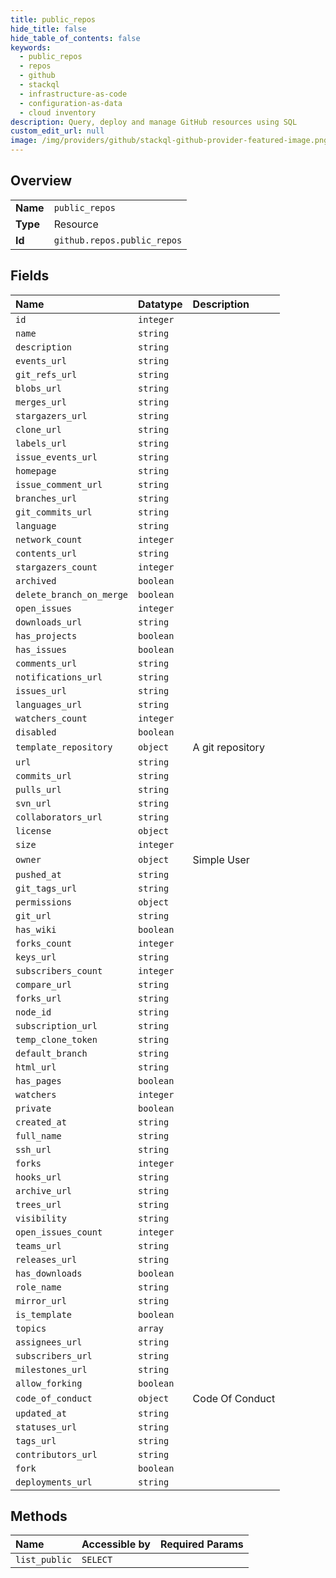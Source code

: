 ```yaml
---
title: public_repos
hide_title: false
hide_table_of_contents: false
keywords:
  - public_repos
  - repos
  - github    
  - stackql
  - infrastructure-as-code
  - configuration-as-data
  - cloud inventory
description: Query, deploy and manage GitHub resources using SQL
custom_edit_url: null
image: /img/providers/github/stackql-github-provider-featured-image.png
---
```

  
    

## Overview
<table><tbody>
<tr><td><b>Name</b></td><td><code>public_repos</code></td></tr>
<tr><td><b>Type</b></td><td>Resource</td></tr>
<tr><td><b>Id</b></td><td><code>github.repos.public_repos</code></td></tr>
</tbody></table>

## Fields
| Name | Datatype | Description |
|:-----|:---------|:------------|
| `id` | `integer` |  |
| `name` | `string` |  |
| `description` | `string` |  |
| `events_url` | `string` |  |
| `git_refs_url` | `string` |  |
| `blobs_url` | `string` |  |
| `merges_url` | `string` |  |
| `stargazers_url` | `string` |  |
| `clone_url` | `string` |  |
| `labels_url` | `string` |  |
| `issue_events_url` | `string` |  |
| `homepage` | `string` |  |
| `issue_comment_url` | `string` |  |
| `branches_url` | `string` |  |
| `git_commits_url` | `string` |  |
| `language` | `string` |  |
| `network_count` | `integer` |  |
| `contents_url` | `string` |  |
| `stargazers_count` | `integer` |  |
| `archived` | `boolean` |  |
| `delete_branch_on_merge` | `boolean` |  |
| `open_issues` | `integer` |  |
| `downloads_url` | `string` |  |
| `has_projects` | `boolean` |  |
| `has_issues` | `boolean` |  |
| `comments_url` | `string` |  |
| `notifications_url` | `string` |  |
| `issues_url` | `string` |  |
| `languages_url` | `string` |  |
| `watchers_count` | `integer` |  |
| `disabled` | `boolean` |  |
| `template_repository` | `object` | A git repository |
| `url` | `string` |  |
| `commits_url` | `string` |  |
| `pulls_url` | `string` |  |
| `svn_url` | `string` |  |
| `collaborators_url` | `string` |  |
| `license` | `object` |  |
| `size` | `integer` |  |
| `owner` | `object` | Simple User |
| `pushed_at` | `string` |  |
| `git_tags_url` | `string` |  |
| `permissions` | `object` |  |
| `git_url` | `string` |  |
| `has_wiki` | `boolean` |  |
| `forks_count` | `integer` |  |
| `keys_url` | `string` |  |
| `subscribers_count` | `integer` |  |
| `compare_url` | `string` |  |
| `forks_url` | `string` |  |
| `node_id` | `string` |  |
| `subscription_url` | `string` |  |
| `temp_clone_token` | `string` |  |
| `default_branch` | `string` |  |
| `html_url` | `string` |  |
| `has_pages` | `boolean` |  |
| `watchers` | `integer` |  |
| `private` | `boolean` |  |
| `created_at` | `string` |  |
| `full_name` | `string` |  |
| `ssh_url` | `string` |  |
| `forks` | `integer` |  |
| `hooks_url` | `string` |  |
| `archive_url` | `string` |  |
| `trees_url` | `string` |  |
| `visibility` | `string` |  |
| `open_issues_count` | `integer` |  |
| `teams_url` | `string` |  |
| `releases_url` | `string` |  |
| `has_downloads` | `boolean` |  |
| `role_name` | `string` |  |
| `mirror_url` | `string` |  |
| `is_template` | `boolean` |  |
| `topics` | `array` |  |
| `assignees_url` | `string` |  |
| `subscribers_url` | `string` |  |
| `milestones_url` | `string` |  |
| `allow_forking` | `boolean` |  |
| `code_of_conduct` | `object` | Code Of Conduct |
| `updated_at` | `string` |  |
| `statuses_url` | `string` |  |
| `tags_url` | `string` |  |
| `contributors_url` | `string` |  |
| `fork` | `boolean` |  |
| `deployments_url` | `string` |  |
## Methods
| Name | Accessible by | Required Params |
|:-----|:--------------|:----------------|
| `list_public` | `SELECT` |  |
